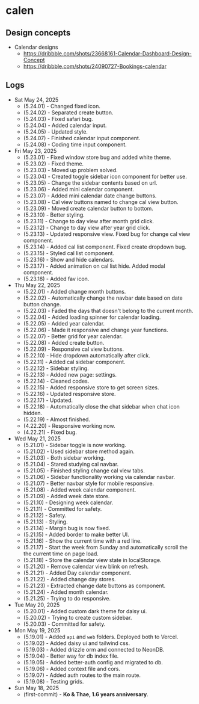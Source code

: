 # calen

## Design concepts

- Calendar designs
  - https://dribbble.com/shots/23668161-Calendar-Dashboard-Design-Concept
  - https://dribbble.com/shots/24090727-Bookings-calendar

## Logs

- Sat May 24, 2025
  - (5.24.01) - Changed fixed icon.
  - (5.24.02) - Separated create button.
  - (5.24.03) - Fixed safari bug.
  - (5.24.04) - Added calendar input.
  - (5.24.05) - Updated style.
  - (5.24.07) - Finished calendar input component.
  - (5.24.08) - Coding time input component.
- Fri May 23, 2025
  - (5.23.01) - Fixed window store bug and added white theme.
  - (5.23.02) - Fixed theme.
  - (5.23.03) - Moved up problem solved.
  - (5.23.04) - Created toggle sidebar icon component for better use.
  - (5.23.05) - Change the sidebar contents based on url.
  - (5.23.06) - Added mini calendar component.
  - (5.23.07) - Added mini calendar date change buttons.
  - (5.23.08) - Cal view buttons named to change cal view button.
  - (5.23.09) - Moved create calendar button to bottom.
  - (5.23.10) - Better styling.
  - (5.23.11) - Change to day view after month grid click.
  - (5.23.12) - Change to day view after year grid click.
  - (5.23.13) - Updated responsive view. Fixed bug for change cal view component.
  - (5.23.14) - Added cal list component. Fixed create dropdown bug.
  - (5.23.15) - Styled cal list component.
  - (5.23.16) - Show and hide calendars.
  - (5.23.17) - Added animation on cal list hide. Added modal component.
  - (5.23.18) - Added fav icon.
- Thu May 22, 2025
  - (5.22.01) - Added change month buttons.
  - (5.22.02) - Automatically change the navbar date based on date button change.
  - (5.22.03) - Faded the days that doesn't belong to the current month.
  - (5.22.04) - Added loading spinner for calendar loading.
  - (5.22.05) - Added year calendar.
  - (5.22.06) - Made it responsive and change year functions.
  - (5.22.07) - Better grid for year calendar.
  - (5.22.08) - Added create button.
  - (5.22.09) - Responsive cal view buttons.
  - (5.22.10) - Hide dropdown automatically after click.
  - (5.22.11) - Added cal sidebar component.
  - (5.22.12) - Sidebar styling.
  - (5.22.13) - Added new page: settings.
  - (5.22.14) - Cleaned codes.
  - (5.22.15) - Added responsive store to get screen sizes.
  - (5.22.16) - Updated responsive store.
  - (5.22.17) - Updated.
  - (5.22.18) - Automatically close the chat sidebar when chat icon hidden.
  - (5.22.19) - Almost finished.
  - (4.22.20) - Responsive working now.
  - (4.22.21) - Fixed bug.
- Wed May 21, 2025
  - (5.21.01) - Sidebar toggle is now working.
  - (5.21.02) - Used sidebar store method again.
  - (5.21.03) - Both sidebar working.
  - (5.21.04) - Stared studying cal navbar.
  - (5.21.05) - Finished styling change cal view tabs.
  - (5.21.06) - Sidebar functionality working via calendar navbar.
  - (5.21.07) - Better navbar style for mobile responsive.
  - (5.21.08) - Added week calendar component.
  - (5.21.09) - Added week date store.
  - (5.21.10) - Designing week calendar.
  - (5.21.11) - Committed for safety.
  - (5.21.12) - Safety.
  - (5.21.13) - Styling.
  - (5.21.14) - Margin bug is now fixed.
  - (5.21.15) - Added border to make better UI.
  - (5.21.16) - Show the current time with a red line.
  - (5.21.17) - Start the week from Sunday and automatically scroll the the current time on page load.
  - (5.21.18) - Store the calendar view state in localStorage.
  - (5.21.20) - Remove calendar view blink on refresh.
  - (5.21.21) - Added Day calendar component.
  - (5.21.22) - Added change day stores.
  - (5.21.23) - Extracted change date buttons as component.
  - (5.21.24) - Added month calendar.
  - (5.21.25) - Trying to do responsive.
- Tue May 20, 2025
  - (5.20.01) - Added custom dark theme for daisy ui.
  - (5.20.02) - Trying to create custom sidebar.
  - (5.20.03) - Committed for safety.
- Mon May 19, 2025
  - (5.19.01) - Added `api` and `web` folders. Deployed both to Vercel.
  - (5.19.02) - Added daisy ui and tailwind css.
  - (5.19.03) - Added drizzle orm and connected to NeonDB.
  - (5.19.04) - Better way for db index file.
  - (5.19.05) - Added better-auth config and migrated to db.
  - (5.19.06) - Added context file and cors.
  - (5.19.07) - Added auth routes to the main route.
  - (5.19.08) - Testing grids.
- Sun May 18, 2025
  - (first-commit) - **Ko & Thae, 1.6 years anniversary**.
